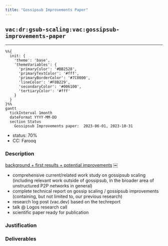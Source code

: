 ```yaml
---
title: "Gossipsub Improvements Paper"
---
```

## `vac:dr:gsub-scaling:vac:gossipsub-improvements-paper`
---

```mermaid
%%{ 
  init: { 
    'theme': 'base', 
    'themeVariables': { 
      'primaryColor': '#BB2528', 
      'primaryTextColor': '#fff', 
      'primaryBorderColor': '#7C0000', 
      'lineColor': '#F8B229', 
      'secondaryColor': '#006100', 
      'tertiaryColor': '#fff' 
    } 
  } 
}%%
gantt
  tickInterval 1month
  dateFormat YYYY-MM-DD 
  section Status
    Gossipsub Improvements paper:  2023-06-01, 2023-10-31
```

- status: 70%
- CC: Farooq

### Description

[background + first results + potential improvements](https://hackmd.io/X1DoBHtYTtuGqYg0qK4zJw)
￼
* comprehensive current/related work study on gossipsub scaling (including relevant work outside of gossipsub, in the broader area of unstructured P2P networks in general)
* complete technical report on gossip scaling / gossipsub improvements (containing, but not limited to, our previous research)
* research log post (vac.dev) based on the techreport
* talk @ Logos research call
* scientific paper ready for publication

### Justification


### Deliverables



